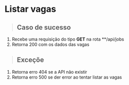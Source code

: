 # Listar vagas

> ## Caso de sucesso
1. Recebe uma requisição do tipo **GET** na rota **/api/jobs
2. Retorna 200 com os dados das vagas

> ## Exceçõe
1. Retorna erro 404 se a API não existir
2. Retorna erro 500 se der error ao tentar listar as vagas
